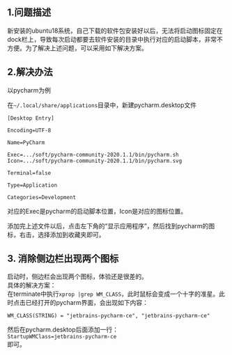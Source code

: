 ## 1.问题描述
新安装的ubuntu18系统，自己下载的软件包安装好以后，无法将启动图标固定在dock栏上，导致每次启动都要去软件安装的目录中执行对应的启动脚本，非常不方便。为了解决上述问题，可以采用如下解决方案。    

## 2.解决办法
以pycharm为例  

在`~/.local/share/applications`目录中，新建pycharm.desktop文件  

```
[Desktop Entry]

Encoding=UTF-8

Name=PyCharm

Exec=.../soft/pycharm-community-2020.1.1/bin/pycharm.sh
Icon=.../soft/pycharm-community-2020.1.1/bin/pycharm.svg

Terminal=false

Type=Application

Categories=Development
```  

对应的Exec是pycharm的启动脚本位置，Icon是对应的图标位置。  

添加完上述文件以后，点击左下角的“显示应用程序”，然后找到pycharm的图标，右击，选择添加到收藏夹即可。  

## 3. 消除侧边栏出现两个图标
启动时，侧边栏会出现两个图标，体验还是很差的。  
具体的解决方案：  
在terminate中执行`xprop |grep WM_CLASS`，此时鼠标会变成一个十字的准星。此时点击已经打开的pycharm界面，会出现如下内容：  

`WM_CLASS(STRING) = "jetbrains-pycharm-ce", "jetbrains-pycharm-ce"`  

然后在pycharm.desktop后面添加一行：  
`StartupWMClass=jetbrains-pycharm-ce`  
即可。  